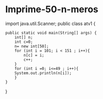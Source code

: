 # Imprime-50-n-meros


import java.util.Scanner;
public class atv1 {

    public static void main(String[] args) {
        int[] n;
        int c=0;
        n= new int[50];
        for (int i = 101; i < 151 ; i++){
            n[c] = i;
            c++;
        }
        for (int i =0; i<=49 ; i++){
        System.out.println(n[i]);    
        }
    }
 
}

